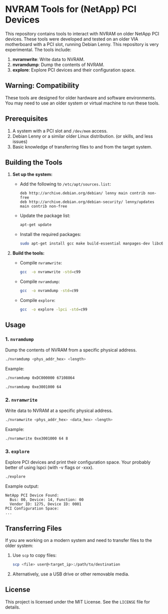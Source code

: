 # NVRAM Tools for (NetApp) PCI Devices

This repository contains tools to interact with NVRAM on older NetApp PCI devices. These tools were developed and tested on an older VIA motherboard with a PCI slot, running Debian Lenny. This repository is very experimental. 
The tools include:

1. **nvramwrite**: Write data to NVRAM.
2. **nvramdump**: Dump the contents of NVRAM.
3. **explore**: Explore PCI devices and their configuration space.

## Warning: Compatibility
These tools are designed for older hardware and software environments. You may need to use an older system or virtual machine to run these tools.

## Prerequisites
1. A system with a PCI slot and `/dev/mem` access.
2. Debian Lenny or a similar older Linux distribution. (or skills, and less issues)
3. Basic knowledge of transferring files to and from the target system.

## Building the Tools
1. **Set up the system:**
   - Add the following to `/etc/apt/sources.list`:
     ```
     deb http://archive.debian.org/debian/ lenny main contrib non-free
     deb http://archive.debian.org/debian-security/ lenny/updates main contrib non-free
     ```
   - Update the package list:
     ```bash
     apt-get update
     ```
   - Install the required packages:
     ```bash
     sudo apt-get install gcc make build-essential manpages-dev libc6-dev libpci-dev
     ```

2. **Build the tools:**
   - Compile `nvramwrite`:
     ```bash
     gcc  -o nvramwrite -std=c99
     ```
   - Compile `nvramdump`:
     ```bash
     gcc  -o nvramdump -std=c99
     ```
   - Compile `explore`:
     ```bash
     gcc  -o explore -lpci -std=c99
     ```

## Usage
### 1. `nvramdump`

Dump the contents of NVRAM from a specific physical address.

```bash
./nvramdump <phys_addr_hex> <length>
```

Example:
```bash
./nvramdump 0xDC000000 67108864
```
```bash
./nvramdump 0xe3001000 64
```

### 2. `nvramwrite`
Write data to NVRAM at a specific physical address.

```bash
./nvramwrite <phys_addr_hex> <data_hex> <length>
```
Example:
```bash
./nvramwrite 0xe3001000 64 8
```

### 3. `explore`
Explore PCI devices and print their configuration space.
Your probably better of using lspci (with -v flags or -xxx). 

```bash
./explore
```

Example output:
```
NetApp PCI Device Found:
  Bus: 00, Device: 14, Function: 00
  Vendor ID: 1275, Device ID: 0001
PCI Configuration Space:
...
```

## Transferring Files
If you are working on a modern system and need to transfer files to the older system:
1. Use `scp` to copy files:
   ```bash
   scp <file> user@<target_ip>:/path/to/destination
   ```
2. Alternatively, use a USB drive or other removable media.

## License
This project is licensed under the MIT License. See the `LICENSE` file for details.
